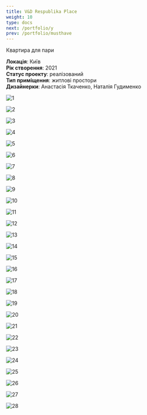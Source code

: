 ```yaml
---
title: V&D Respublika Place
weight: 10
type: docs
next: /portfolio/y
prev: /portfolio/musthave
---
```

Квартира для пари

**Локація**: Київ\
**Рік створення**: 2021\
**Статус проекту**: реалізований\
**Тип приміщення**: житлові простори\
**Дизайнерки**: Анастасія Ткаченко, Наталія Гудименко

![1](1.jpg)

![2](2.jpg)

![3](3.jpg)

![4](4.jpg)

![5](5.jpg)

![6](6.jpg)

![7](7.jpg)

![8](8.jpg)

![9](9.jpg)

![10](10.jpg)

![11](11.jpg)

![12](12.jpg)

![13](13.jpg)

![14](14.jpg)

![15](15.jpg)

![16](16.jpg)

![17](17.jpg)

![18](18.jpg)

![19](19.jpg)

![20](20.jpg)

![21](21.jpg)

![22](22.jpg)

![23](23.jpg)

![24](24.jpg)

![25](25.jpg)

![26](26.jpg)

![27](27.jpg)

![28](28.jpg)